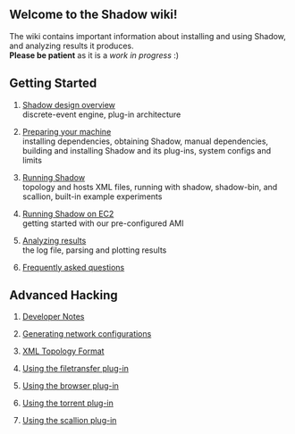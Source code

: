 ## Welcome to the Shadow wiki! 

The wiki contains important information about installing and using Shadow, and analyzing results it produces.  
**Please be patient** as it is a _work in progress_ :)

## Getting Started

1. [Shadow design overview](wiki/Shadow-design-overview)  
discrete-event engine, plug-in architecture

1. [Preparing your machine](wiki/Preparing-your-machine)  
installing dependencies, obtaining Shadow, manual dependencies, building and installing Shadow and its plug-ins, system configs and limits

1. [Running Shadow](wiki/Running-Shadow)  
topology and hosts XML files, running with shadow, shadow-bin, and scallion, built-in example experiments

1. [Running Shadow on EC2](wiki/Running-Shadow-on-EC2)  
getting started with our pre-configured AMI

1. [Analyzing results](wiki/Analyzing-results)  
the log file, parsing and plotting results

1. [Frequently asked questions](wiki/Frequently-asked-questions)  

## Advanced Hacking

1. [Developer Notes](wiki/Developer-Notes)

1. [Generating network configurations](wiki/Generating-network-configurations)

1. [XML Topology Format](wiki/Topology-Format)

1. [Using the filetransfer plug-in](wiki/Using-the-filetransfer-plug-in)

1. [Using the browser plug-in](wiki/Using-the-browser-plug-in)

1. [Using the torrent plug-in](wiki/Using-the-torrent-plug-in)

1. [Using the scallion plug-in](wiki/Using-the-scallion-plug-in)
